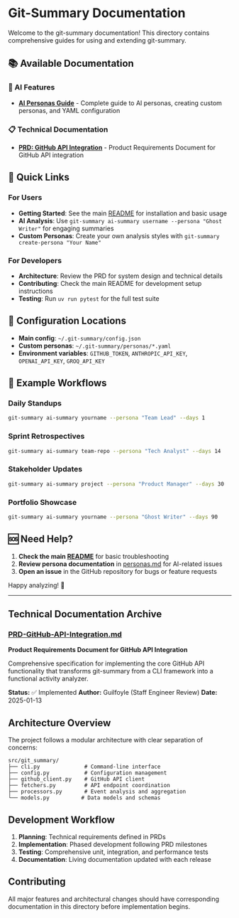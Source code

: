 # Git-Summary Documentation

Welcome to the git-summary documentation! This directory contains comprehensive guides for using and extending git-summary.

## 📚 Available Documentation

### 🤖 AI Features
- **[AI Personas Guide](personas.md)** - Complete guide to AI personas, creating custom personas, and YAML configuration

### 📋 Technical Documentation
- **[PRD: GitHub API Integration](PRD-GitHub-API-Integration.md)** - Product Requirements Document for GitHub API integration

## 🚀 Quick Links

### For Users
- **Getting Started**: See the main [README](../README.md) for installation and basic usage
- **AI Analysis**: Use `git-summary ai-summary username --persona "Ghost Writer"` for engaging summaries
- **Custom Personas**: Create your own analysis styles with `git-summary create-persona "Your Name"`

### For Developers
- **Architecture**: Review the PRD for system design and technical details
- **Contributing**: Check the main README for development setup instructions
- **Testing**: Run `uv run pytest` for the full test suite

## 🔧 Configuration Locations

- **Main config**: `~/.git-summary/config.json`
- **Custom personas**: `~/.git-summary/personas/*.yaml`
- **Environment variables**: `GITHUB_TOKEN`, `ANTHROPIC_API_KEY`, `OPENAI_API_KEY`, `GROQ_API_KEY`

## 📖 Example Workflows

### Daily Standups
```bash
git-summary ai-summary yourname --persona "Team Lead" --days 1
```

### Sprint Retrospectives
```bash
git-summary ai-summary team-repo --persona "Tech Analyst" --days 14
```

### Stakeholder Updates
```bash
git-summary ai-summary project --persona "Product Manager" --days 30
```

### Portfolio Showcase
```bash
git-summary ai-summary yourname --persona "Ghost Writer" --days 90
```

## 🆘 Need Help?

1. **Check the main [README](../README.md)** for basic troubleshooting
2. **Review persona documentation** in [personas.md](personas.md) for AI-related issues
3. **Open an issue** in the GitHub repository for bugs or feature requests

Happy analyzing! 🚀

---

## Technical Documentation Archive

### [PRD-GitHub-API-Integration.md](./PRD-GitHub-API-Integration.md)
**Product Requirements Document for GitHub API Integration**

Comprehensive specification for implementing the core GitHub API functionality that transforms git-summary from a CLI framework into a functional activity analyzer.

**Status:** ✅ Implemented
**Author:** Guilfoyle (Staff Engineer Review)
**Date:** 2025-01-13

## Architecture Overview

The project follows a modular architecture with clear separation of concerns:

```
src/git_summary/
├── cli.py              # Command-line interface
├── config.py           # Configuration management
├── github_client.py    # GitHub API client
├── fetchers.py         # API endpoint coordination
├── processors.py       # Event analysis and aggregation
└── models.py          # Data models and schemas
```

## Development Workflow

1. **Planning**: Technical requirements defined in PRDs
2. **Implementation**: Phased development following PRD milestones
3. **Testing**: Comprehensive unit, integration, and performance tests
4. **Documentation**: Living documentation updated with each release

## Contributing

All major features and architectural changes should have corresponding documentation in this directory before implementation begins.
